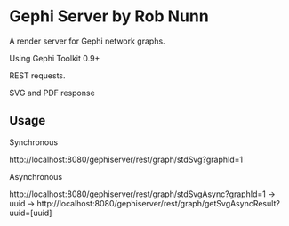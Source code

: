 **Gephi Server by Rob Nunn**
===
A render server for Gephi network graphs.

Using Gephi Toolkit 0.9+

REST requests.

SVG and PDF response

Usage
---

Synchronous

http://localhost:8080/gephiserver/rest/graph/stdSvg?graphId=1

Asynchronous

http://localhost:8080/gephiserver/rest/graph/stdSvgAsync?graphId=1 -> uuid -> http://localhost:8080/gephiserver/rest/graph/getSvgAsyncResult?uuid=[uuid]